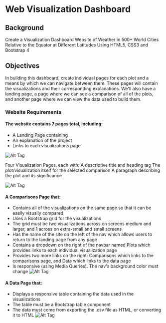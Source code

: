 # Web Visualization Dashboard
[]()
## Background
Create a Visualization Dashboard Website of Weather in 500+ World Cities Relative to the Equator at Different Latitudes Using HTML5, CSS3 and Bootstrap 4

## Objectives 
In building this dashboard, create individual pages for each plot and a means by which we can navigate between them. These pages will contain the visualizations and their corresponding explanations. We'll also have a landing page, a page where we can see a comparison of all of the plots, and another page where we can view the data used to build them.

### Website Requirements
#### The website contains 7 pages total, including:
- A Landing Page containing
- An explanation of the project
- Links to each visualizations page

![Alt Tag](https://github.com/PetraLee2019/Web-Visualization-Dashboard-Latitude-/blob/master/Images/landing_page.png?raw=true)

Four Visualization Pages, each with:
A descriptive title and heading tag
The plot/visualization itself for the selected comparison
A paragraph describing the plot and its significance

![Alt Tag](https://github.com/PetraLee2019/Web-Visualization-Dashboard-Latitude-/blob/master/Images/visualizations_page.png?raw=true)

#### A Comparisons Page that:
- Contains all of the visualizations on the same page so that it can be easily visually compared
- Uses a Bootstrap grid for the visualizations
- The grid must be two visualizations across on screens medium and larger, and 1 across on extra-small and small screens
- Has the name of the site on the left of the nav which allows users to return to the landing page from any page
- Contains a dropdown on the right of the navbar named Plots which provides links to each individual visualization page
- Provides two more links on the right: Comparisons which links to the comparisons page, and Data which links to the data page
- Is responsive (using Media Queries). The nav's background color must change
![Alt Tag](https://github.com/PetraLee2019/Web-Visualization-Dashboard-Latitude-/blob/master/Images/comparisons_page.png?raw=true)

#### A Data Page that:
- Displays a responsive table containing the data used in the visualizations
- The table must be a Bootstrap table component
- The data must come from exporting the .csv file as HTML, or converting it to HTML
![Alt Tag](https://github.com/PetraLee2019/Web-Visualization-Dashboard-Latitude-/blob/master/Images/data_page.png?raw=true)
